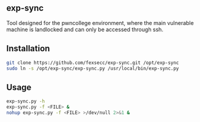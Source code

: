 ## exp-sync
Tool designed for the pwncollege environment, where the main vulnerable machine is landlocked and can only be accessed through ssh.

## Installation
```bash
git clone https://github.com/fexsecc/exp-sync.git /opt/exp-sync
sudo ln -s /opt/exp-sync/exp-sync.py /usr/local/bin/exp-sync.py
```

## Usage
```bash
exp-sync.py -h
exp-sync.py -f <FILE> &
nohup exp-sync.py -f <FILE> >/dev/null 2>&1 &
```
